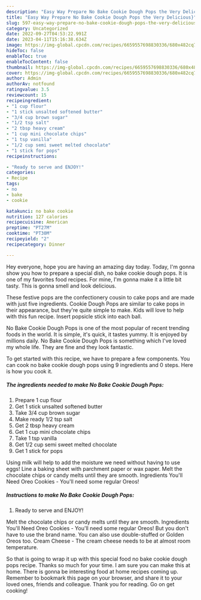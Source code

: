 ```yaml
---
description: "Easy Way Prepare No Bake Cookie Dough Pops the Very Delicious}"
title: "Easy Way Prepare No Bake Cookie Dough Pops the Very Delicious}"
slug: 597-easy-way-prepare-no-bake-cookie-dough-pops-the-very-delicious
category: Uncategorized
date: 2022-09-27T04:53:22.991Z
date: 2023-04-11T15:16:38.634Z
image: https://img-global.cpcdn.com/recipes/6659557698830336/680x482cq70/no-bake-cookie-dough-pops-recipe-main-photo.jpg
hideToc: false
enableToc: true
enableTocContent: false
thumbnail: https://img-global.cpcdn.com/recipes/6659557698830336/680x482cq70/no-bake-cookie-dough-pops-recipe-main-photo.jpg
cover: https://img-global.cpcdn.com/recipes/6659557698830336/680x482cq70/no-bake-cookie-dough-pops-recipe-main-photo.jpg
author: Admin
authorAv: notfound
ratingvalue: 3.5
reviewcount: 15
recipeingredient:
- "1 cup flour"
- "1 stick unsalted softened butter"
- "3/4 cup brown sugar"
- "1/2 tsp salt"
- "2 tbsp heavy cream"
- "1 cup mini chocolate chips"
- "1 tsp vanilla"
- "1/2 cup semi sweet melted chocolate"
- "1 stick for pops"
recipeinstructions:

- "Ready to serve and ENJOY!"
categories:
- Recipe
tags:
- no
- bake
- cookie

katakunci: no bake cookie 
nutrition: 127 calories
recipecuisine: American
preptime: "PT27M"
cooktime: "PT30M"
recipeyield: "2"
recipecategory: Dinner

---
```



Hey everyone, hope you are having an amazing day today. Today, I'm gonna show you how to prepare a special dish, no bake cookie dough pops. It is one of my favorites food recipes. For mine, I'm gonna make it a little bit tasty. This is gonna smell and look delicious.

These festive pops are the confectionery cousin to cake pops and are made with just five ingredients. Cookie Dough Pops are similar to cake pops in their appearance, but they&#39;re quite simple to make. Kids will love to help with this fun recipe. Insert popsicle stick into each ball.

No Bake Cookie Dough Pops is one of the most popular of recent trending foods in the world. It is simple, it's quick, it tastes yummy. It is enjoyed by millions daily. No Bake Cookie Dough Pops is something which I've loved my whole life. They are fine and they look fantastic.


To get started with this recipe, we have to prepare a few components. You can cook no bake cookie dough pops using 9 ingredients and 0 steps. Here is how you cook it.

<!--inarticleads1-->

##### The ingredients needed to make No Bake Cookie Dough Pops:

1. Prepare 1 cup flour
1. Get 1 stick unsalted softened butter
1. Take 3/4 cup brown sugar
1. Make ready 1/2 tsp salt
1. Get 2 tbsp heavy cream
1. Get 1 cup mini chocolate chips
1. Take 1 tsp vanilla
1. Get 1/2 cup semi sweet melted chocolate
1. Get 1 stick for pops


Using milk will help to add the moisture we need without having to use eggs! Line a baking sheet with parchment paper or wax paper. Melt the chocolate chips or candy melts until they are smooth. Ingredients You&#39;ll Need Oreo Cookies - You&#39;ll need some regular Oreos! 

<!--inarticleads2-->

##### Instructions to make No Bake Cookie Dough Pops:


1. Ready to serve and ENJOY!

Melt the chocolate chips or candy melts until they are smooth. Ingredients You&#39;ll Need Oreo Cookies - You&#39;ll need some regular Oreos! But you don&#39;t have to use the brand name. You can also use double-stuffed or Golden Oreos too. Cream Cheese - The cream cheese needs to be at almost room temperature. 

So that is going to wrap it up with this special food no bake cookie dough pops recipe. Thanks so much for your time. I am sure you can make this at home. There is gonna be interesting food at home recipes coming up. Remember to bookmark this page on your browser, and share it to your loved ones, friends and colleague. Thank you for reading. Go on get cooking!
